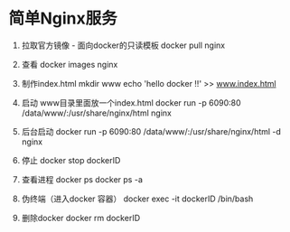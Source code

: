 # 简单Nginx服务
1. 拉取官方镜像 - 面向docker的只读模板 
docker pull nginx

2. 查看
docker images nginx 

3. 制作index.html
mkdir www
echo 'hello docker !!' >> www.index.html

4. 启动
www目录里面放一个index.html 
docker run -p 6090:80 /data/www/:/usr/share/nginx/html nginx

5. 后台启动
docker run -p 6090:80 /data/www/:/usr/share/nginx/html -d nginx

6. 停止
docker stop dockerID

7. 查看进程
docker ps
docker ps -a

8. 伪终端（进入docker 容器）
docker exec -it dockerID /bin/bash

9. 删除docker
docker rm dockerID

